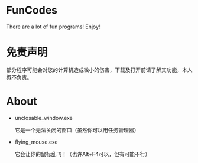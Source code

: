 # FunCodes
There are a lot of fun programs! Enjoy!

# 免责声明
部分程序可能会对您的计算机造成微小的伤害，下载及打开前请了解其功能，本人概不负责。

# About
- unclosable_window.exe

  它是一个无法关闭的窗口（虽然你可以用任务管理器）
- flying_mouse.exe

  它会让你的鼠标乱飞！（也许Alt+F4可以，但有可能不行）

